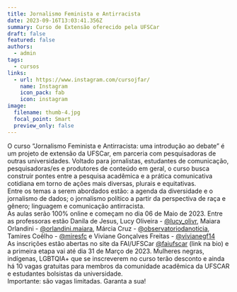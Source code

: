 ```yaml
---
title: Jornalismo Feminista e Antirracista
date: 2023-09-16T13:03:41.356Z
summary: C﻿urso de Extensão oferecido pela UFSCar
draft: false
featured: false
authors:
  - admin
tags:
  - cursos
links:
  - url: https://www.instagram.com/cursojfar/
    name: Instagram
    icon_pack: fab
    icon: instagram
image:
  filename: thumb-4.jpg
  focal_point: Smart
  preview_only: false
---
```

<!--StartFragment-->

O curso “Jornalismo Feminista e Antirracista: uma introdução ao debate” é um projeto de extensão da UFSCar, em parceria com pesquisadoras de outras universidades. Voltado para jornalistas, estudantes de comunicação, pesquisadoras/es e produtores de conteúdo em geral, o curso busca construir pontes entre a pesquisa acadêmica e a prática comunicativa cotidiana em torno de ações mais diversas, plurais e equitativas.\
Entre os temas a serem abordados estão: a agenda da diversidade e o jornalismo de dados; o jornalismo político a partir da perspectiva de raça e gênero; linguagem e comunicação antirracista.\
As aulas serão 100% online e começam no dia 06 de Maio de 2023. Entre as professoras estão Danila de Jesus, Lucy Oliveira - [@lucy_olivr](https://www.instagram.com/lucy_olivr/), Maiara Orlandini - [@orlandini.maiara](https://www.instagram.com/orlandini.maiara/), Márcia Cruz - [@observatoriodanoticia](https://www.instagram.com/observatoriodanoticia/), Tamires Coêlho - [@miresfc](https://www.instagram.com/miresfc/) e Viviane Gonçalves Freitas - [@vivianegf14](https://www.instagram.com/vivianegf14/)\
As inscrições estão abertas no site da FAI/UFSCar [@faiufscar](https://www.instagram.com/faiufscar/) (link na bio) e a primeira etapa vai até dia 31 de Março de 2023. Mulheres negras, indígenas, LGBTQIA+ que se inscreverem no curso terão desconto e ainda há 10 vagas gratuitas para membros da comunidade acadêmica da UFSCAR e estudantes bolsistas da universidade.\
Importante: são vagas limitadas. Garanta a sua!

<!--EndFragment-->